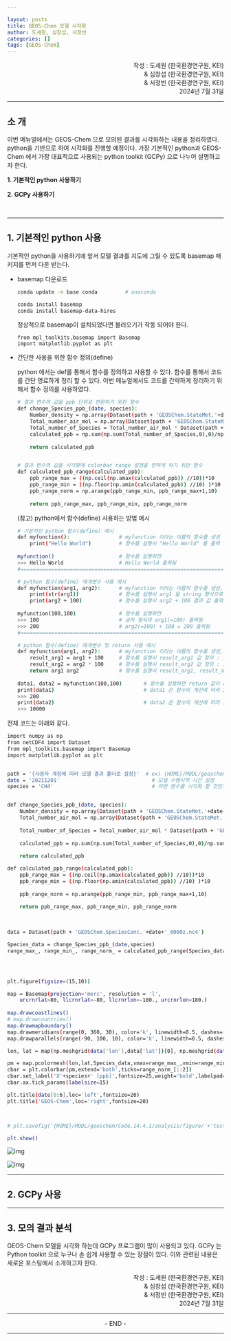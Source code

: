 ```yaml
---

layout: posts
title: GEOS-Chem 모델 시각화
author: 도세원, 심창섭, 서정빈
categories: []
tags: [GEOS-Chem]
---
```




<p style="text-align:right">작성 : 도세원 (한국환경연구원, KEI)<br/> 
& 심창섭 (한국환경연구원, KEI)<br/>& 서정빈 (한국환경연구원, KEI)<br/>2024년 7월 31일</p>



---



## 소 개

이번 메뉴얼에서는 GEOS-Chem 으로 모의된 결과를 시각화하는 내용을 정리하였다. python을 기반으로 하여 시각화를 진행할 예정이다. 가장 기본적인 python과 GEOS-Chem 에서 가장 대표적으로 사용되는 python toolkit (GCPy) 으로  나누어 설명하고자 한다.



**1. 기본적인 python 사용하기**

**2. GCPy 사용하기**

<br/>



****



## 1. 기본적인 python 사용

기본적인 python을 사용하기에 앞서 모델 결과를 지도에 그릴 수 있도록 basemap 패키지를 먼저 다운 받는다.

* basemap 다운로드

  ``` bash
  conda update -n base conda         # anaconda 
  
  conda install basemap
  conda install basemap-data-hires
  ```

  정상적으로 basemap이 설치되었다면 불러오기가 작동 되어야 한다.
  
  ```
  from mpl_toolkits.basemap import Basemap
  import matplotlib.pyplot as plt
  ```



- 간단한 사용을 위한 함수 정의(define)

  python 에서는 def를 통해서 함수를 정의하고 사용할 수 있다.  함수를 통해서 코드를 간단 명료하게 정리 할 수 있다. 이번 메뉴얼에서도 코드를 간략하게 정리하기 위해서  함수 정의를 사용하였다.

  ``` bash
  # 결과 변수의 값을 ppb 단위로 변환하기 위한 함수
  def change_Species_ppb_(date, species):
      Number_density = np.array(Dataset(path + 'GEOSChem.StateMet.'+date+'_0000z.nc4')['Met_AIRDEN']) / 0.02897
      Total_number_air_mol = np.array(Dataset(path + 'GEOSChem.StateMet.'+date+'_0000z.nc4')['Met_AIRVOL']) * Number_density
      Total_number_of_Species = Total_number_air_mol * Dataset(path + 'GEOSChem.SpeciesConc.'+date+'_0000z.nc4')['SpeciesConcVV_'+species]
      calculated_ppb = np.sum(np.sum(Total_number_of_Species,0),0)/np.sum(np.sum(Total_number_air_mol,0),0)*10**9
      
      return calculated_ppb
  
  
  # 결과 변수의 값을 시각화때 colorbar range 설정을 편하게 하기 위한 함수
  def calculated_ppb_range(calculated_ppb):
      ppb_range_max = ((np.ceil(np.amax(calculated_ppb)) //10))*10         # max 값에서 10의 단위 올림
      ppb_range_min = ((np.floor(np.amin(calculated_ppb)) //10) )*10       # min 값에서 10의 단위 올림
      ppb_range_norm = np.arange(ppb_range_min, ppb_range_max+1,10)        # 전체 range를 10 간격으로 나눔 
      
      return ppb_range_max, ppb_range_min, ppb_range_norm
  ```
  
  
  
  
  
  (참고) python에서 함수(define) 사용하는 방법 예시
  
  ``` bash
  # 기본적인 python 함수(define) 예시
  def myfunction():                # myfunction 이라는 이름의 함수를 생성
      print("Hello World")         # 함수를 실행시 "Hello World" 를 출력
      
  myfunction()                     # 함수를 실행하면
  >>> Hello World                  # Hello World 출력됨
  #=======================================================================
  
  # python 함수(define) 매개변수 사용 예시
  def myfunction(arg1, arg2):      # myfunction 이라는 이름의 함수를 생성, 이 함수를 사용하기 위해서 2개 변수를 입력해야 한다.
      print(str(arg1))             # 함수를 실행시 arg1 을 string 형식으로 출력
      print(arg2 + 100)            # 함수를 실행시 arg2 + 100 결과 값 출력
      
  myfunction(100,100)              # 함수를 실행하면
  >>> 100                          # 글자 형식의 arg1(=100) 출력됨
  >>> 200                          # arg2(=100) + 100 = 200 출력됨
  #=======================================================================
  
  # python 함수(define) 매개변수 및 return 사용 예시
  def myfunction(arg1, arg2):      # myfunction 이라는 이름의 함수를 생성, 이 함수를 사용하기 위해서 2개 변수를 입력해야 한다.
      result_arg1 = arg1 + 100     # 함수를 실행시 result_arg1 값 정의 : 100+100 = 200
      result_arg2 = arg2 * 100     # 함수를 실행시 result_arg2 값 정의 : 100*100 = 10000
      return arg1 arg2             # 함수를 실행시 result_arg1, result_arg2 값을 반환
      
  data1, data2 = myfunction(100,100)       # 함수를 실행하면 return 값이 data1, data2 에 반환된다.
  print(data1)                             # data1 은 함수의 계산에 따라 200
  >>> 200
  print(data2)                             # data2 은 함수의 계산에 따라 10000
  >>> 10000
  
  ```





전체 코드는 아래와 같다.

``` bash
import numpy as np
from netCDF4 import Dataset
from mpl_toolkits.basemap import Basemap
import matplotlib.pyplot as plt


path = '{사용자 계정에 따라 모델 결과 폴더로 설정}'  # ex) {HOME}/MODL/geoschem/Code.14.4.1/rundirs/gc_2x25_47L_merra2_CH4/OutputDir/
date = '20211201'                              # 모델 수행시작 시간 설정
species = 'CH4'                                # 어떤 변수를 시각화 할 것인지 설정


def change_Species_ppb_(date, species):
    Number_density = np.array(Dataset(path + 'GEOSChem.StateMet.'+date+'_0000z.nc4')['Met_AIRDEN']) / 0.02897
    Total_number_air_mol = np.array(Dataset(path + 'GEOSChem.StateMet.'+date+'_0000z.nc4')['Met_AIRVOL']) * Number_density
    
    Total_number_of_Species = Total_number_air_mol * Dataset(path + 'GEOSChem.SpeciesConc.'+date+'_0000z.nc4')['SpeciesConcVV_'+species]
    
    calculated_ppb = np.sum(np.sum(Total_number_of_Species,0),0)/np.sum(np.sum(Total_number_air_mol,0),0)*10**9
    
    return calculated_ppb

def calculated_ppb_range(calculated_ppb):
    ppb_range_max = ((np.ceil(np.amax(calculated_ppb)) //10))*10
    ppb_range_min = ((np.floor(np.amin(calculated_ppb)) //10) )*10
        
    ppb_range_norm = np.arange(ppb_range_min, ppb_range_max+1,10)
    
    return ppb_range_max, ppb_range_min, ppb_range_norm
    
    

data = Dataset(path + 'GEOSChem.SpeciesConc.'+date+'_0000z.nc4')

Species_data = change_Species_ppb_(date,species)
range_max_, range_min_, range_norm_ = calculated_ppb_range(Species_data)




plt.figure(figsize=(15,10))

map = Basemap(projection='merc', resolution = 'l',
    urcrnrlat=80, llcrnrlat=-80, llcrnrlon=-180., urcrnrlon=180.)
 
map.drawcoastlines()
# map.drawcountries()
map.drawmapboundary()
map.drawmeridians(range(0, 360, 30), color='k', linewidth=0.5, dashes=[4, 4], labels=[0, 0, 0, 1])
map.drawparallels(range(-90, 100, 10), color='k', linewidth=0.5, dashes=[4, 4], labels=[1, 0, 0, 0])

lon, lat = map(np.meshgrid(data['lon'],data['lat'])[0], np.meshgrid(data['lon'],data['lat'])[1])

pm = map.pcolormesh(lon,lat,Species_data,vmax=range_max_,vmin=range_min_,cmap='jet')
cbar = plt.colorbar(pm,extend='both',ticks=range_norm_[::2])
cbar.set_label('X'+species+' [ppb]',fontsize=25,weight='bold',labelpad=20)
cbar.ax.tick_params(labelsize=15)

plt.title(date[0:6],loc='left',fontsize=20)
plt.title('GEOS-Chem',loc='right',fontsize=20)



# plt.savefig('{HOME}/MODL/geoschem/Code.14.4.1/analysis/figure/'+'test_global_'+date+'.png', dpi=300, bbox_inches='tight')

plt.show()
```



![img](../assets/images/GEOS-Chem_Tutor_plot/test_global.png)

![img](../assets/images/GEOS-Chem_Tutor_plot/test_nested.png)


---



## 2. GCPy 사용





---



## 3. 모의 결과 분석

GEOS-Chem 모델을 시각화 하는데 GCPy 프로그램이 많이 사용되고 있다. GCPy 는 Python toolkit 으로 누구나 손 쉽게 사용할 수 있는 장점이 있다. 이와 관련된 내용은 새로운 포스팅에서 소개하고자 한다. 





<p style="text-align:right">작성 : 도세원 (한국환경연구원, KEI) <br/> 
& 심창섭 (한국환경연구원, KEI)<br/>& 서정빈 (한국환경연구원, KEI)<br/>
    2024년 7월 31일</p>




---

<center>- END -</center>

---

 

 

 
